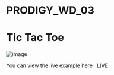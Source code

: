 # PRODIGY_WD_03

<h1>Tic Tac Toe</h1>


![image](https://github.com/user-attachments/assets/e7a7bdfe-9514-4cb0-b639-6db6a81dd1d9)













<p>You can view the live example here &nbsp; <a href="https://lalithsrini.github.io/PRODIGY_WD_03/">LIVE </a></p>
